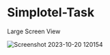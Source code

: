 # Simplotel-Task

Large Screen View

![Screenshot 2023-10-20 120154](https://github.com/srikanthmiriyala017/Simplotel-Task/assets/123526232/e23e0bfd-d165-49ec-aa23-3783872008d3)



